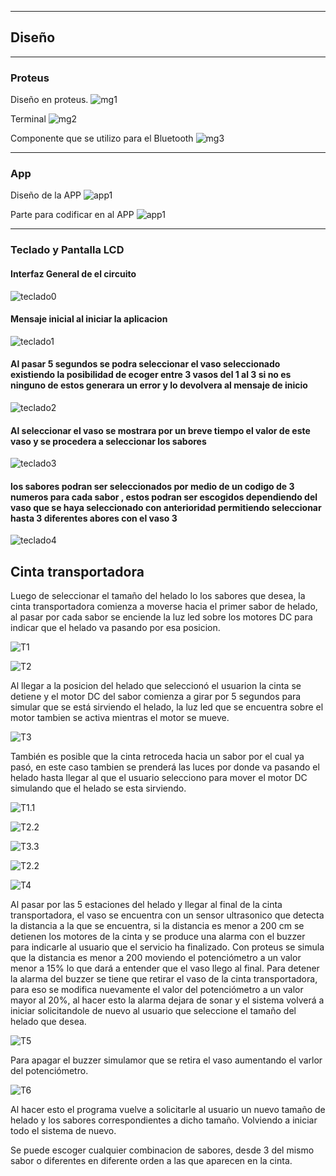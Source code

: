 _____

## Diseño
_____
### Proteus
Diseño en proteus.
![mg1](img/1.png)

Terminal
![mg2](img/2.png)

Componente que se utilizo para el Bluetooth
![mg3](img/3.png)

____
### App

Diseño de la APP
![app1](img/app/Dising.png)

Parte para codificar en al APP
![app1](img/app/design.png)
____
### Teclado y Pantalla LCD 

#### Interfaz General de el circuito 
![teclado0](img/img_byron/Imagen2.png)
#### Mensaje inicial al iniciar la aplicacion 
![teclado1](img/img_byron/Imagen3.png)
#### Al pasar 5 segundos se podra seleccionar el vaso seleccionado existiendo la posibilidad de ecoger entre 3 vasos del 1 al 3 si no es ninguno de estos generara un error y lo devolvera al mensaje de inicio 
![teclado2](img/img_byron/Imagen4.png)
#### Al seleccionar el vaso se mostrara por un breve tiempo el valor de este vaso y se procedera a seleccionar los sabores 
![teclado3](img/img_byron/Imagen5.png)
#### los sabores podran ser seleccionados por medio de un codigo de 3 numeros para cada sabor , estos podran ser escogidos dependiendo del vaso que se haya seleccionado con anterioridad permitiendo seleccionar hasta 3 diferentes abores con el vaso 3 
![teclado4](img/img_byron/Imagen6.png)

## Cinta transportadora
Luego de seleccionar el tamaño del helado lo los sabores que desea, la cinta transportadora comienza a moverse hacia el primer sabor de helado, al pasar por cada sabor se enciende la luz led sobre los motores DC para indicar que el helado va pasando por esa posicion.

![T1](img/img_tomas/T1.png)

![T2](img/img_tomas/T2.png)

Al llegar a la posicion del helado que seleccionó el usuarion la cinta se detiene y el motor DC del sabor comienza a girar por 5 segundos para simular que se está sirviendo el helado, la luz led que se encuentra sobre el motor tambien se activa mientras el motor se mueve.

![T3](img/img_tomas/T3.png)

También es posible que la cinta retroceda hacia un sabor por el cual ya pasó, en este caso tambien se prenderá las luces por donde va pasando el helado hasta llegar al que el usuario selecciono para mover el motor DC simulando que el helado se esta sirviendo.

![T1.1](img/img_tomas/T1.png)

![T2.2](img/img_tomas/T2.png)

![T3.3](img/img_tomas/T3.png)

![T2.2](img/img_tomas/T2.png)

![T4](img/img_tomas/T4.png)

Al pasar por las 5 estaciones del helado y llegar al final de la cinta transportadora, el vaso se encuentra con un sensor ultrasonico que detecta la distancia a la que se encuentra, si la distancia es menor a 200 cm se detienen los motores de la cinta y se produce una alarma con el buzzer para indicarle al usuario que el servicio ha finalizado.
Con proteus se simula que la distancia es menor a 200 moviendo el potenciómetro a un valor menor a 15% lo que dará a entender que el vaso llego al final. Para detener la alarma del buzzer se tiene que retirar el vaso de la cinta transportadora, para eso se modifica nuevamente el valor del potenciómetro a un valor mayor al 20%, al hacer esto la alarma dejara de sonar y el sistema volverá a iniciar solicitandole de nuevo al usuario que seleccione el tamaño del helado que desea.

![T5](img/img_tomas/T5.png)

Para apagar el buzzer simulamor que se retira el vaso aumentando el varlor del potenciómetro.

![T6](img/img_tomas/T6.png)

Al hacer esto el programa vuelve a solicitarle al usuario un nuevo tamaño de helado y los sabores correspondientes a dicho tamaño. Volviendo a iniciar todo el sistema de nuevo.

Se puede escoger cualquier combinacion de sabores, desde 3 del mismo sabor o diferentes en diferente orden a las que aparecen en la cinta.